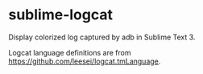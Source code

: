 # sublime-logcat

Display colorized log captured by adb in Sublime Text 3.

Logcat language definitions are from https://github.com/leesei/logcat.tmLanguage.
